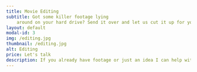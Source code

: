 ```yaml
---
title: Movie Editing
subtitle: Got some killer footage lying
    around on your hard drive? Send it over and let us cut it up for you!
layout: default
modal-id: 3
img: /editing.jpg
thumbnail: /editing.jpg
alt: Editing
price: Let's talk
description: If you already have footage or just an idea I can help with the movie-making process. My current resources mean I can only edit footage, but I can do a decent job for a good price. The price will depend on the total length and complexity of the project. Let me know your budget and we'll see if we can work something out.
---
```

